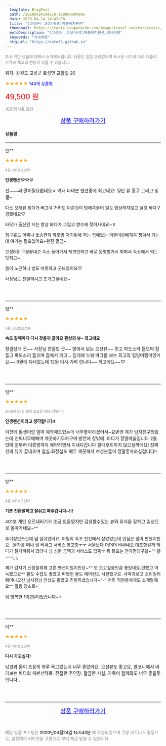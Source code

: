 ```yaml
---
  template: BlogPost
  path: /20200424144259-100000004998
  date: 2020-04-24 14:43:00
  title: "[고성군] 고성(속초)페블비치펜션"
  thumbnail: https://static.coupangcdn.com/image/travel_reactor/static/booking/image/pension/ddnayo/76761902-e637-488c-90c1-52ae86c70b26.jpg
  metaDescription: "[고성군] 고성(속초)페블비치펜션,국내여행"
  keywords: "국내여행"
  httpurl: "https://antnf3.github.io"
---
```

  
<span style="color: #888;font-size:0.8rem">보고 계신 상품에 대해서 소개해드립니다.
내용은 일절 과장없으며 포스팅 시기에 따라 제품의 가격과 재고의 변동이 있을 수 있습니다.</span>
  
<span style="font-size: 0.9rem;">위치: 강원도 고성군 토성면 교암길 20</span>
  
<span style="color: orange;">★★★★★</span> <span style="color: blue;font-size: 0.85rem;">144개 상품평</span>
  
<span style="color: red;font-size: 1.5rem;">49,500 원</span>
  
<span style="color: #888;font-size:0.8rem">세금/봉사료 포함</span>





<p align="center"><a href="http://me2.do/Fz92bzTp" style="font-size: 1.2rem; color: blue;">상품 구매하러가기</a></p>

#### 상품평
  
---
  
한**
    
<span style="color: orange;">★★★★★</span>
    
<span style="color: #888;font-size:0.7rem">4층 401호오션뷰</span>
    
<span style="font-size:0.85rem">**인생펜션♡♡♡**</span>
    
<span style="font-size: 0.9rem;">진~~~~~짜 말이필요없네요~~ㅎ
여태 다녀본 펜션중에 최고네요!
일단 뷰 좋구
그리고 청결~

다소 오래된 침대가 삐그덕 거려도
다른것이 맘에쏙들어 일도 맘상하지않고
실컷 바다구경했네요♡

바닷가 출신인 저는
항상 바다가 그립고 향수에 젖어사네요~ㅎ

침구류도 어찌나 뽀송한지
하룻밤 자기위해 저는 집에있는
이불이랑배개꼭 챙겨서 가는데
여기는 필요없어요~완젼 깔끔~

고성8경 구경끝내고
숙소 들어가서 체크인하고
바로 동명항가서 회떠서
숙소에서 먹는맛최고~

몸이 노곤하니
방도 따뜻하고 굿뜨였어요♡

사장님도 친절하시고
또가고싶네요~</span>
    
<br>
<br>

---
  
엄**
    
<span style="color: orange;">★★★★★</span>
    
<span style="color: #888;font-size:0.7rem">3층 303호오션뷰</span>
    
<span style="font-size:0.85rem">**속초 갈때마다 다시 찾을꺼 같아요 환상의 뷰~ 최고에요**</span>
    
<span style="font-size: 0.9rem;">청결상태 굿~~ 사장님 친절도 굿~~ 방에서 보는 오션뷰~~ 최고 
파도소리 들으며 잠들고 파도소리 들으며 잠에서 깨고... 침대에 누워 바다를 보는 최고의 힐링여행이었어요~~ 9월에 다녀왔는데 12월 다시 가려 합니다~~ 최고에요~~♡</span>
    
<br>
<br>

---
  
임**
    
<span style="color: orange;">★★★★★</span>
    
<span style="color: #888;font-size:0.7rem">2018년 05월 19일 토요일 404_안탈리아</span>
    
<span style="font-size:0.85rem">**인생펜션이라고 생각합니다!!**</span>
    
<span style="font-size: 0.9rem;">이전에 동생이랑 엄마 예약해드렸는데 너무좋아하셨어서~요번엔 제가 남자친구와왔는데 진짜너무예뻐여 깨끗하기두하구여 방안에 창밖에..바다가 정말예술입니다 2틀인데 일부러 다른방까지 예약하면서 지내다갑니다 절때후회하지 않으실꺼에요! 진짜진짜 뷰가 끝내죠여 침실.화장실도 매우 깨끗해서 여성분들이 정말좋아하실겁니다!!</span>
    
<br>
<br>

---
  
방**
    
<span style="color: orange;">★★★★★</span>
    
<span style="color: #888;font-size:0.7rem">4층 401호오션뷰</span>
    
<span style="font-size:0.85rem">**기분 전환잘하고 잘쉬고 파주갑니다~!!!**</span>
    
<span style="font-size: 0.9rem;">401호 계단 오르내리기가 조금 힘들었지만
감상할수있는 뷰와 휴식을 잘하고 
일상으로 돌아가네요~^^

후기잘안쓰는데 넘 잘쉬었어요.
어릴적 속초 천진에서 살았었는데 인심은 많이 
변했지만요...물가를 떠나 넘 비싸고 서비스 봉포항ㅜㅜ
서울보다 더더더 비싸네요.대포항갈까 하다가 젤가까워서
갔더니 넘 심한 금액과 서비스도 없뜸ㅜ
뭐 봉포는 안가면되구욥~^^ 흠ㅡㅡ;;;;


제가 갑자기 신랑을위해 고른 펜션이었지만요~^^ 또 오고싶을만큼 좋았네요.편했고 아늑했고요^^
물도 수압도 좋았고 따뜻한 물도 에어컨도 시원했구요.
사마귀보고 소리질러 뛰어나오신 남사장님 인상도
좋았고 친절하셨습니다~^-^
저희 직원들에게도 소개할께요^^
힐링 장소로~

넘 행복한 1박2일이었습니다~‍♀️</span>
    
<br>
<br>

---
  
이**
    
<span style="color: orange;">★★★★☆</span>
    
<span style="color: #888;font-size:0.7rem">4층 401호오션뷰</span>
    
<span style="font-size:0.85rem">**다시 가고싶다!**</span>
    
<span style="font-size: 0.9rem;">남편과 둘이  조용히  하루  묵고왔는데  너무 좋았어요.  오션뷰도  좋고요,  발코니에서  바라보는  바다와  해변산책로. 친절한 주인장.
깔끔한 시설..가족이  함께와도  너무  좋을듯합니다..</span>
    
<br>
<br>


  
---
  
<p align="center"><a href="http://me2.do/Fz92bzTp" style="font-size: 1.2rem; color: blue;">상품 구매하러가기</a></p>
  
<br>
  
<span style="font-size: 0.85rem; color: #888;">해당 상품 포스팅은 <span style="color: #000;"> 2020년04월24일 14시43분 </span> 에 작성되었으며 쿠팡 파트너스 활동으로, 일정액의 커미션을 쿠팡으로 부터 제공 받을 수 있습니다.</span>
